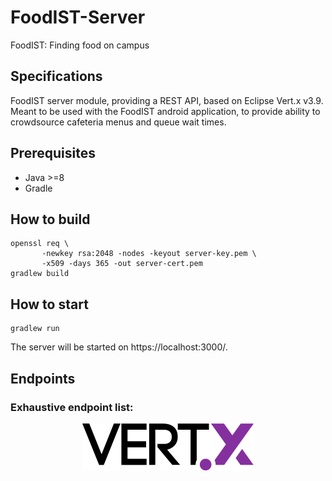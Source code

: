 # FoodIST-Server
FoodIST: Finding food on campus

## Specifications

FoodIST server module, providing a REST API, based on Eclipse Vert.x v3.9.  
Meant to be used with the FoodIST android application, to provide ability to crowdsource cafeteria menus and queue wait times.

## Prerequisites

- Java >=8
- Gradle

## How to build

```shell script
openssl req \
       -newkey rsa:2048 -nodes -keyout server-key.pem \
       -x509 -days 365 -out server-cert.pem
gradlew build
```

## How to start

```shell script
gradlew run
```
The server will be started on https://localhost:3000/.

## Endpoints

### Exhaustive endpoint list:


<p align="center">
  <a href="https://vertx.io/"><img src="https://github.com/vert-x3/vertx-web-site/raw/master/src/site/assets/logo-sm.png" alt="Vert.x"/></a>
</p>
